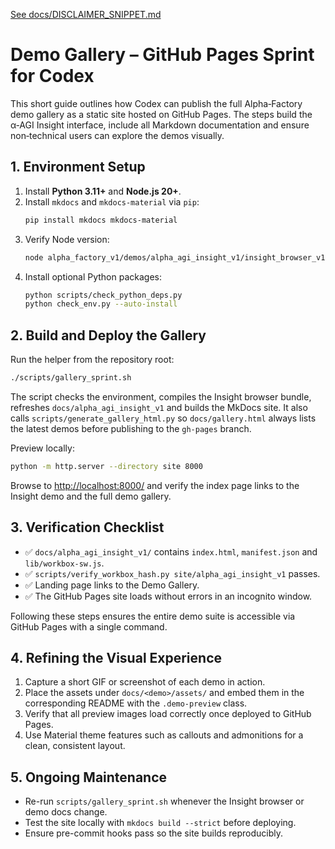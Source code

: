 [See docs/DISCLAIMER_SNIPPET.md](../docs/DISCLAIMER_SNIPPET.md)

# Demo Gallery – GitHub Pages Sprint for Codex

This short guide outlines how Codex can publish the full Alpha‑Factory demo gallery as a static site hosted on GitHub Pages. The steps build the α‑AGI Insight interface, include all Markdown documentation and ensure non‑technical users can explore the demos visually.

## 1. Environment Setup

1. Install **Python 3.11+** and **Node.js 20+**.
2. Install `mkdocs` and `mkdocs-material` via `pip`:
   ```bash
   pip install mkdocs mkdocs-material
   ```
3. Verify Node version:
   ```bash
   node alpha_factory_v1/demos/alpha_agi_insight_v1/insight_browser_v1/build/version_check.js
   ```
4. Install optional Python packages:
   ```bash
   python scripts/check_python_deps.py
   python check_env.py --auto-install
   ```

## 2. Build and Deploy the Gallery

Run the helper from the repository root:

```bash
./scripts/gallery_sprint.sh
```

The script checks the environment, compiles the Insight browser bundle, refreshes
`docs/alpha_agi_insight_v1` and builds the MkDocs site. It also calls
`scripts/generate_gallery_html.py` so `docs/gallery.html` always lists the latest
demos before publishing to the `gh-pages` branch.

Preview locally:

```bash
python -m http.server --directory site 8000
```

Browse to <http://localhost:8000/> and verify the index page links to the Insight demo and the full demo gallery.

## 3. Verification Checklist

- ✅ `docs/alpha_agi_insight_v1/` contains `index.html`, `manifest.json` and `lib/workbox-sw.js`.
- ✅ `scripts/verify_workbox_hash.py site/alpha_agi_insight_v1` passes.
- ✅ Landing page links to the Demo Gallery.
- ✅ The GitHub Pages site loads without errors in an incognito window.

Following these steps ensures the entire demo suite is accessible via GitHub Pages with a single command.

## 4. Refining the Visual Experience

1. Capture a short GIF or screenshot of each demo in action.
2. Place the assets under `docs/<demo>/assets/` and embed them in the corresponding README with the `.demo-preview` class.
3. Verify that all preview images load correctly once deployed to GitHub Pages.
4. Use Material theme features such as callouts and admonitions for a clean, consistent layout.

## 5. Ongoing Maintenance

- Re-run `scripts/gallery_sprint.sh` whenever the Insight browser or demo docs change.
- Test the site locally with `mkdocs build --strict` before deploying.
- Ensure pre-commit hooks pass so the site builds reproducibly.
